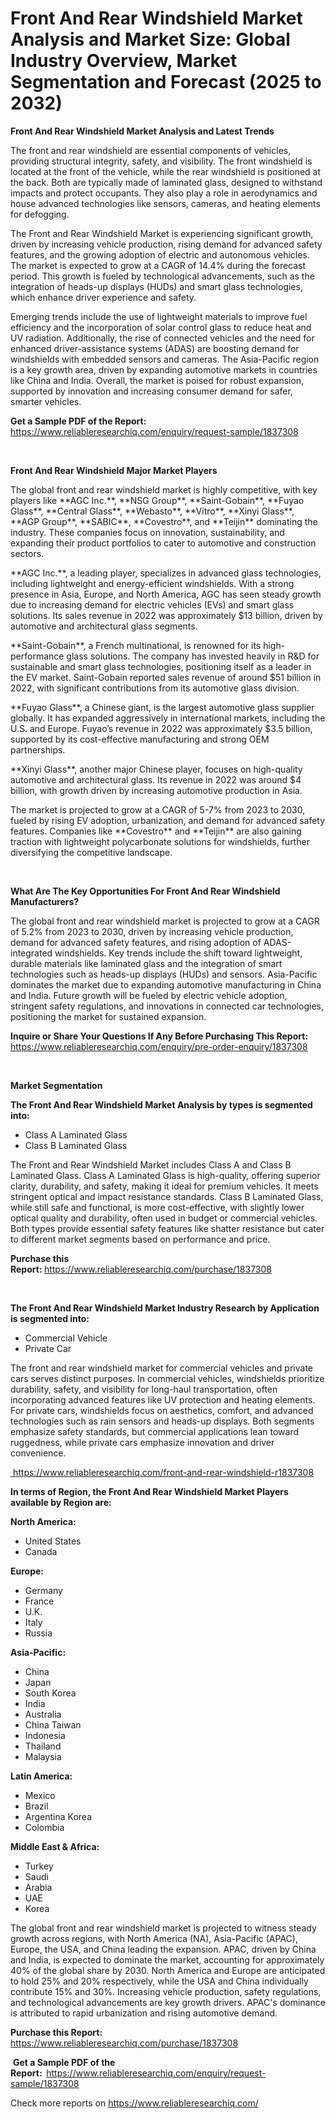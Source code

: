 <p><h1>Front And Rear Windshield Market Analysis and Market Size: Global Industry Overview, Market Segmentation and Forecast (2025 to 2032)</h1></p><p><strong>Front And Rear Windshield Market Analysis and Latest Trends</strong></p>
<p><p>The front and rear windshield are essential components of vehicles, providing structural integrity, safety, and visibility. The front windshield is located at the front of the vehicle, while the rear windshield is positioned at the back. Both are typically made of laminated glass, designed to withstand impacts and protect occupants. They also play a role in aerodynamics and house advanced technologies like sensors, cameras, and heating elements for defogging.</p><p>The Front and Rear Windshield Market is experiencing significant growth, driven by increasing vehicle production, rising demand for advanced safety features, and the growing adoption of electric and autonomous vehicles. The market is expected to grow at a CAGR of 14.4% during the forecast period. This growth is fueled by technological advancements, such as the integration of heads-up displays (HUDs) and smart glass technologies, which enhance driver experience and safety.</p><p>Emerging trends include the use of lightweight materials to improve fuel efficiency and the incorporation of solar control glass to reduce heat and UV radiation. Additionally, the rise of connected vehicles and the need for enhanced driver-assistance systems (ADAS) are boosting demand for windshields with embedded sensors and cameras. The Asia-Pacific region is a key growth area, driven by expanding automotive markets in countries like China and India. Overall, the market is poised for robust expansion, supported by innovation and increasing consumer demand for safer, smarter vehicles.</p></p>
<p><strong>Get a Sample PDF of the Report:&nbsp;</strong> <a href="https://www.reliableresearchiq.com/enquiry/request-sample/1837308?utm_campaign=1082&utm_medium=2&utm_source=Github&utm_content=ia&utm_term=23012025&utm_id=front-and-rear-windshield">https://www.reliableresearchiq.com/enquiry/request-sample/1837308</a></p>
<p>&nbsp;</p>
<p><strong>Front And Rear Windshield Major Market Players</strong></p>
<p><p>The global front and rear windshield market is highly competitive, with key players like **AGC Inc.**, **NSG Group**, **Saint-Gobain**, **Fuyao Glass**, **Central Glass**, **Webasto**, **Vitro**, **Xinyi Glass**, **AGP Group**, **SABIC**, **Covestro**, and **Teijin** dominating the industry. These companies focus on innovation, sustainability, and expanding their product portfolios to cater to automotive and construction sectors.</p><p>**AGC Inc.**, a leading player, specializes in advanced glass technologies, including lightweight and energy-efficient windshields. With a strong presence in Asia, Europe, and North America, AGC has seen steady growth due to increasing demand for electric vehicles (EVs) and smart glass solutions. Its sales revenue in 2022 was approximately $13 billion, driven by automotive and architectural glass segments.</p><p>**Saint-Gobain**, a French multinational, is renowned for its high-performance glass solutions. The company has invested heavily in R&D for sustainable and smart glass technologies, positioning itself as a leader in the EV market. Saint-Gobain reported sales revenue of around $51 billion in 2022, with significant contributions from its automotive glass division.</p><p>**Fuyao Glass**, a Chinese giant, is the largest automotive glass supplier globally. It has expanded aggressively in international markets, including the U.S. and Europe. Fuyao’s revenue in 2022 was approximately $3.5 billion, supported by its cost-effective manufacturing and strong OEM partnerships.</p><p>**Xinyi Glass**, another major Chinese player, focuses on high-quality automotive and architectural glass. Its revenue in 2022 was around $4 billion, with growth driven by increasing automotive production in Asia.</p><p>The market is projected to grow at a CAGR of 5-7% from 2023 to 2030, fueled by rising EV adoption, urbanization, and demand for advanced safety features. Companies like **Covestro** and **Teijin** are also gaining traction with lightweight polycarbonate solutions for windshields, further diversifying the competitive landscape.</p></p>
<p>&nbsp;</p>
<p><strong>What Are The Key Opportunities For Front And Rear Windshield Manufacturers?</strong></p>
<p><p>The global front and rear windshield market is projected to grow at a CAGR of 5.2% from 2023 to 2030, driven by increasing vehicle production, demand for advanced safety features, and rising adoption of ADAS-integrated windshields. Key trends include the shift toward lightweight, durable materials like laminated glass and the integration of smart technologies such as heads-up displays (HUDs) and sensors. Asia-Pacific dominates the market due to expanding automotive manufacturing in China and India. Future growth will be fueled by electric vehicle adoption, stringent safety regulations, and innovations in connected car technologies, positioning the market for sustained expansion.</p></p>
<p><strong>Inquire or Share Your Questions If Any Before Purchasing This Report:</strong> <a href="https://www.reliableresearchiq.com/enquiry/pre-order-enquiry/1837308?utm_campaign=1082&utm_medium=2&utm_source=Github&utm_content=ia&utm_term=23012025&utm_id=front-and-rear-windshield">https://www.reliableresearchiq.com/enquiry/pre-order-enquiry/1837308</a></p>
<p>&nbsp;</p>
<p><strong>Market Segmentation</strong></p>
<p><strong>The Front And Rear Windshield Market Analysis by types is segmented into:</strong></p>
<p><ul><li>Class A Laminated Glass</li><li>Class B Laminated Glass</li></ul></p>
<p><p>The Front and Rear Windshield Market includes Class A and Class B Laminated Glass. Class A Laminated Glass is high-quality, offering superior clarity, durability, and safety, making it ideal for premium vehicles. It meets stringent optical and impact resistance standards. Class B Laminated Glass, while still safe and functional, is more cost-effective, with slightly lower optical quality and durability, often used in budget or commercial vehicles. Both types provide essential safety features like shatter resistance but cater to different market segments based on performance and price.</p></p>
<p><strong>Purchase this Report:&nbsp;</strong><a href="https://www.reliableresearchiq.com/purchase/1837308?utm_campaign=1082&utm_medium=2&utm_source=Github&utm_content=ia&utm_term=23012025&utm_id=front-and-rear-windshield">https://www.reliableresearchiq.com/purchase/1837308</a></p>
<p>&nbsp;</p>
<p><strong>The Front And Rear Windshield Market Industry Research by Application is segmented into:</strong></p>
<p><ul><li>Commercial Vehicle</li><li>Private Car</li></ul></p>
<p><p>The front and rear windshield market for commercial vehicles and private cars serves distinct purposes. In commercial vehicles, windshields prioritize durability, safety, and visibility for long-haul transportation, often incorporating advanced features like UV protection and heating elements. For private cars, windshields focus on aesthetics, comfort, and advanced technologies such as rain sensors and heads-up displays. Both segments emphasize safety standards, but commercial applications lean toward ruggedness, while private cars emphasize innovation and driver convenience.</p></p>
<p><a href="https://www.reliableresearchiq.com/front-and-rear-windshield-r1837308?utm_campaign=1082&utm_medium=2&utm_source=Github&utm_content=ia&utm_term=23012025&utm_id=front-and-rear-windshield">&nbsp;https://www.reliableresearchiq.com/front-and-rear-windshield-r1837308</a></p>
<p><strong>In terms of Region, the Front And Rear Windshield Market Players available by Region are:</strong></p>
<p>
    <p> <strong> North America: </strong>
        <ul>
            <li>United States</li>
            <li>Canada</li>
        </ul>
        </p> 
    <p> <strong> Europe: </strong>
        <ul>
            <li>Germany</li>
            <li>France</li>
            <li>U.K.</li>
            <li>Italy</li>
            <li>Russia</li>
        </ul>
        </p> 
    <p> <strong> Asia-Pacific: </strong>
        <ul>
            <li>China</li>
            <li>Japan</li>
            <li>South Korea</li>
            <li>India</li>
            <li>Australia</li>
            <li>China Taiwan</li>
            <li>Indonesia</li>
            <li>Thailand</li>
            <li>Malaysia</li>
        </ul>
        </p> 
    <p> <strong> Latin America: </strong>
        <ul>
            <li>Mexico</li>
            <li>Brazil</li>
            <li>Argentina Korea</li>
            <li>Colombia</li>
        </ul>
        </p> 
    <p> <strong> Middle East & Africa: </strong>
        <ul>
            <li>Turkey</li>
            <li>Saudi</li>
            <li>Arabia</li>
            <li>UAE</li>
            <li>Korea</li>
        </ul>
    </p>
    </p>
<p><p>The global front and rear windshield market is projected to witness steady growth across regions, with North America (NA), Asia-Pacific (APAC), Europe, the USA, and China leading the expansion. APAC, driven by China and India, is expected to dominate the market, accounting for approximately 40% of the global share by 2030. North America and Europe are anticipated to hold 25% and 20% respectively, while the USA and China individually contribute 15% and 30%. Increasing vehicle production, safety regulations, and technological advancements are key growth drivers. APAC's dominance is attributed to rapid urbanization and rising automotive demand.</p></p>
<p><strong>Purchase this Report: </strong><a href="https://www.reliableresearchiq.com/purchase/1837308?utm_campaign=1082&utm_medium=2&utm_source=Github&utm_content=ia&utm_term=23012025&utm_id=front-and-rear-windshield">https://www.reliableresearchiq.com/purchase/1837308</a></p>
<p>&nbsp;<strong>Get a Sample PDF of the Report:&nbsp;&nbsp;</strong><a href="https://www.reliableresearchiq.com/enquiry/request-sample/1837308?utm_campaign=1082&utm_medium=2&utm_source=Github&utm_content=ia&utm_term=23012025&utm_id=front-and-rear-windshield">https://www.reliableresearchiq.com/enquiry/request-sample/1837308</a></p>
<p><strong></strong></p>
<p>Check more reports on <a href="https://www.reliableresearchiq.com/?utm_campaign=1082&utm_medium=2&utm_source=Github&utm_content=ia&utm_term=23012025&utm_id=front-and-rear-windshield">https://www.reliableresearchiq.com/</a></p>